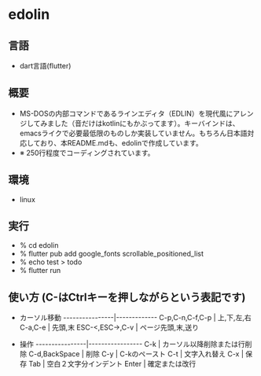 # edolin

## 言語

* dart言語(flutter)

## 概要
* MS-DOSの内部コマンドであるラインエディタ（EDLIN）を現代風にアレンジしてみました（音だけはkotlinにもかぶってます）。キーバインドは、emacsライクで必要最低限のものしか実装していません。もちろん日本語対応しており、本README.mdも、edolinで作成しています。
* ※ 250行程度でコーディングされています。

## 環境
* linux

## 実行
* % cd edolin
* % flutter pub add  google_fonts scrollable_positioned_list
* % echo test > todo
* % flutter run

## 使い方 (C-はCtrlキーを押しながらという表記です)
* カーソル移動
----------------|-------------
C-p,C-n,C-f,C-p | 上,下,左,右
C-a,C-e | 先頭,末
ESC-<,ESC->,C-v | ページ先頭,末,送り

* 操作
----------------|-----------------
C-k | カーソル以降削除または行削除
C-d,BackSpace | 削除
C-y | C-kのペースト
C-t | 文字入れ替え
C-x | 保存
Tab | 空白２文字分インデント
Enter | 確定または改行

